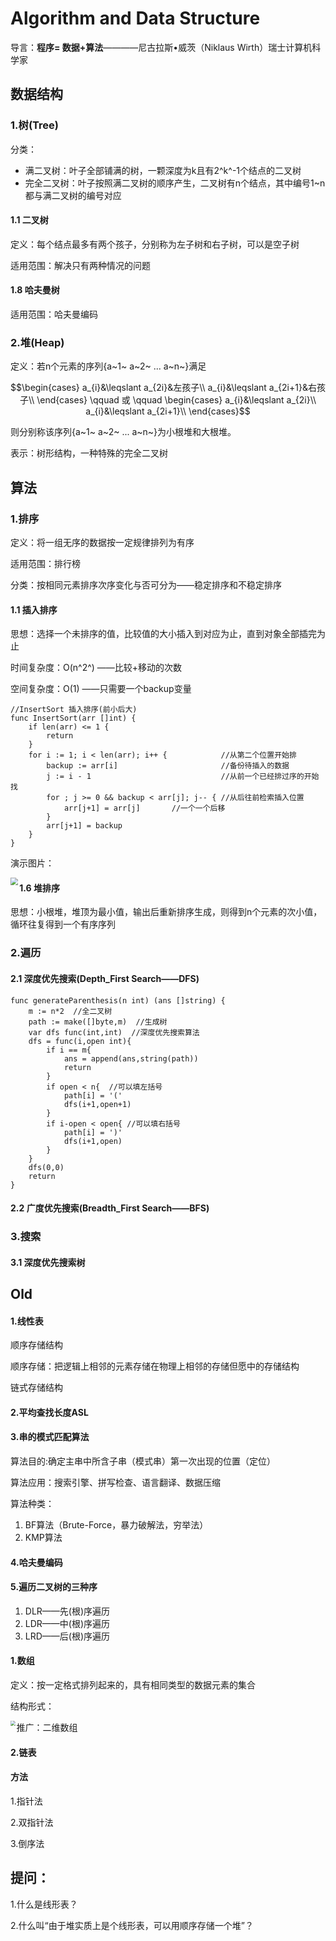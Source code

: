 # Algorithm and Data Structure

导言：**程序= 数据+算法**————尼古拉斯•威茨（Niklaus Wirth）瑞士计算机科学家

## 数据结构

### 1.树(Tree)

分类：

- 满二叉树：叶子全部铺满的树，一颗深度为k且有2^k^-1个结点的二叉树
- 完全二叉树：叶子按照满二叉树的顺序产生，二叉树有n个结点，其中编号1~n都与满二叉树的编号对应

#### 1.1 二叉树

定义：每个结点最多有两个孩子，分别称为左子树和右子树，可以是空子树

适用范围：解决只有两种情况的问题



#### 1.8 哈夫曼树

适用范围：哈夫曼编码



### 2.堆(Heap)

定义：若n个元素的序列{a~1~	a~2~	... 	a~n~}满足

$$\begin{cases}
a_{i}&\leqslant a_{2i}&左孩子\\
a_{i}&\leqslant a_{2i+1}&右孩子\\
\end{cases}
\qquad
或
\qquad
\begin{cases}
a_{i}&\leqslant a_{2i}\\
a_{i}&\leqslant a_{2i+1}\\
\end{cases}$$

则分别称该序列{a~1~	a~2~	... 	a~n~}为小根堆和大根堆。

表示：树形结构，一种特殊的完全二叉树



## 算法

### 1.排序

定义：将一组无序的数据按一定规律排列为有序

适用范围：排行榜

分类：按相同元素排序次序变化与否可分为——稳定排序和不稳定排序

#### 1.1 插入排序

思想：选择一个未排序的值，比较值的大小插入到对应为止，直到对象全部插完为止

时间复杂度：O(n^2^) ——比较+移动的次数

空间复杂度：O(1) ——只需要一个backup变量

```
//InsertSort 插入排序(前小后大)
func InsertSort(arr []int) {
	if len(arr) <= 1 {
		return
	}
	for i := 1; i < len(arr); i++ { 		   //从第二个位置开始排
		backup := arr[i]                       //备份待插入的数据
		j := i - 1                             //从前一个已经排过序的开始找
		for ; j >= 0 && backup < arr[j]; j-- { //从后往前检索插入位置
			arr[j+1] = arr[j] 		//一个一个后移
		}
		arr[j+1] = backup
	}
}
```

演示图片：

<img src="https://gitee.com/u9king/ImageHostingService/raw/master/InsertSort.gif" style="zoom:75%"  align="left">

#### 1.6 堆排序

思想：小根堆，堆顶为最小值，输出后重新排序生成，则得到n个元素的次小值，循环往复得到一个有序序列





### 2.遍历

#### 2.1 深度优先搜索(Depth_First Search——DFS)

```
func generateParenthesis(n int) (ans []string) {
	m := n*2  //全二叉树
	path := make([]byte,m)  //生成树
	var dfs func(int,int)  //深度优先搜索算法
	dfs = func(i,open int){
		if i == m{
			ans = append(ans,string(path))
			return
		}
		if open < n{  //可以填左括号
			path[i] = '('
			dfs(i+1,open+1)
		}
		if i-open < open{ //可以填右括号
			path[i] = ')'
			dfs(i+1,open)
		}
	}
	dfs(0,0)
	return
}
```

#### 2.2 广度优先搜索(Breadth_First Search——BFS)





### 3.搜索

#### 3.1 深度优先搜索树





## Old

#### 1.线性表

顺序存储结构

顺序存储：把逻辑上相邻的元素存储在物理上相邻的存储但愿中的存储结构

链式存储结构

#### 2.平均查找长度ASL

#### 3.串的模式匹配算法

算法目的:确定主串中所含子串（模式串）第一次出现的位置（定位）

算法应用：搜索引擎、拼写检查、语言翻译、数据压缩

算法种类：

1. BF算法（Brute-Force，暴力破解法，穷举法）
2. KMP算法

#### 4.哈夫曼编码

#### 5.遍历二叉树的三种序

1. DLR——先(根)序遍历
2. LDR——中(根)序遍历
3. LRD——后(根)序遍历

#### 1.数组

定义：按一定格式排列起来的，具有相同类型的数据元素的集合

结构形式：

<img src=".\数据结构picture\数组.png"  style="zoom:50%" align="left">

推广：二维数组 

#### 2.链表







#### 方法

1.指针法

2.双指针法

3.倒序法





## 提问：

1.什么是线形表？

2.什么叫“由于堆实质上是个线形表，可以用顺序存储一个堆”？